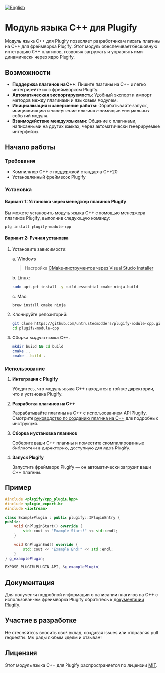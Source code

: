 [![English](https://img.shields.io/badge/English-%F0%9F%87%AC%F0%9F%87%A7-blue?style=for-the-badge)](README.md)

# Модуль языка C++ для Plugify

Модуль языка C++ для Plugify позволяет разработчикам писать плагины на C++ для фреймворка Plugify. Этот модуль обеспечивает бесшовную интеграцию C++ плагинов, позволяя загружать и управлять ими динамически через ядро Plugify.

## Возможности

- **Поддержка плагинов на C++**: Пишите плагины на C++ и легко интегрируйте их с фреймворком Plugify.
- **Автоматическая экспортируемость**: Удобный экспорт и импорт методов между плагинами и языковым модулем.
- **Инициализация и завершение работы**: Обрабатывайте запуск, инициализацию и завершение плагина с помощью специальных событий модуля.
- **Взаимодействие между языками**: Общение с плагинами, написанными на других языках, через автоматически генерируемые интерфейсы.

## Начало работы

### Требования

- Компилятор C++ с поддержкой стандарта C++20  
- Установленный фреймворк Plugify

### Установка

#### Вариант 1: Установка через менеджер плагинов Plugify

Вы можете установить модуль языка C++ с помощью менеджера плагинов Plugify, выполнив следующую команду:

```bash
plg install plugify-module-cpp
```

#### Вариант 2: Ручная установка

1. Установите зависимости:

   a. Windows  
   > Настройка [CMake-инструментов через Visual Studio Installer](https://learn.microsoft.com/en-us/cpp/build/cmake-projects-in-visual-studio#installation)

   b. Linux:
   ```sh
   sudo apt-get install -y build-essential cmake ninja-build
   ```

   c. Mac:
   ```sh
   brew install cmake ninja
   ```

2. Клонируйте репозиторий:

   ```bash
   git clone https://github.com/untrustedmodders/plugify-module-cpp.git --recursive
   cd plugify-module-cpp
   ```

3. Сборка модуля языка C++:

   ```bash
   mkdir build && cd build
   cmake ..
   cmake --build .
   ```

### Использование

1. **Интеграция с Plugify**

   Убедитесь, что модуль языка C++ находится в той же директории, что и установка Plugify.

2. **Разработка плагинов на C++**

   Разрабатывайте плагины на C++ с использованием API Plugify. Смотрите [руководство по созданию плагина на C++](https://untrustedmodders.github.io/languages/cpp/first-plugin) для подробных инструкций.

3. **Сборка и установка плагинов**

   Соберите ваши C++ плагины и поместите скомпилированные библиотеки в директорию, доступную для ядра Plugify.

4. **Запуск Plugify**

   Запустите фреймворк Plugify — он автоматически загрузит ваши C++ плагины.

## Пример

```c++
#include <plugify/cpp_plugin.hpp>
#include <plugin_export.h>
#include <iostream>

class ExamplePlugin : public plugify::IPluginEntry {
public:
	void OnPluginStart() override {
		std::cout << "Example Start!" << std::endl;
	}

	void OnPluginEnd() override {
		std::cout << "Example End!" << std::endl;
	}
} g_examplePlugin;

EXPOSE_PLUGIN(PLUGIN_API, &g_examplePlugin)
```

## Документация

Для получения подробной информации о написании плагинов на C++ с использованием фреймворка Plugify обратитесь к [документации Plugify](https://untrustedmodders.github.io).

## Участие в разработке

Не стесняйтесь вносить свой вклад, создавая issues или отправляя pull request'ы. Мы рады любым идеям и отзывам!

## Лицензия

Этот модуль языка C++ для Plugify распространяется по лицензии [MIT](LICENSE).
